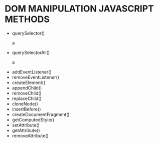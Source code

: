 <h1>DOM MANIPULATION JAVASCRIPT METHODS</h1>
<ul>
    <li>querySelector()</li>
    <p>a</p>
    <li>querySelectorAll()</li>
    <p>a</p>
    <li>addEventListener()</li>
    <li>removeEventListener()</li>
    <li>createElement()</li>
    <li>appendChild()</li>
    <li>removeChild()</li>
    <li>replaceChild()</li>
    <li>cloneNode()</li>
    <li>insertBefore()</li>
    <li>createDocumentFragment()</li>
    <li>getComputedStyle()</li>
    <li>setAttribute()</li>
    <li>getAttribute()</li>
    <li>removeAttribute()</li>
</ul>